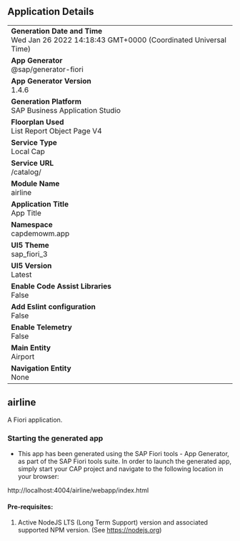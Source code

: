 ## Application Details
|               |
| ------------- |
|**Generation Date and Time**<br>Wed Jan 26 2022 14:18:43 GMT+0000 (Coordinated Universal Time)|
|**App Generator**<br>@sap/generator-fiori|
|**App Generator Version**<br>1.4.6|
|**Generation Platform**<br>SAP Business Application Studio|
|**Floorplan Used**<br>List Report Object Page V4|
|**Service Type**<br>Local Cap|
|**Service URL**<br>/catalog/
|**Module Name**<br>airline|
|**Application Title**<br>App Title|
|**Namespace**<br>capdemowm.app|
|**UI5 Theme**<br>sap_fiori_3|
|**UI5 Version**<br>Latest|
|**Enable Code Assist Libraries**<br>False|
|**Add Eslint configuration**<br>False|
|**Enable Telemetry**<br>False|
|**Main Entity**<br>Airport|
|**Navigation Entity**<br>None|

## airline

A Fiori application.

### Starting the generated app

-   This app has been generated using the SAP Fiori tools - App Generator, as part of the SAP Fiori tools suite.  In order to launch the generated app, simply start your CAP project and navigate to the following location in your browser:

http://localhost:4004/airline/webapp/index.html

#### Pre-requisites:

1. Active NodeJS LTS (Long Term Support) version and associated supported NPM version.  (See https://nodejs.org)


